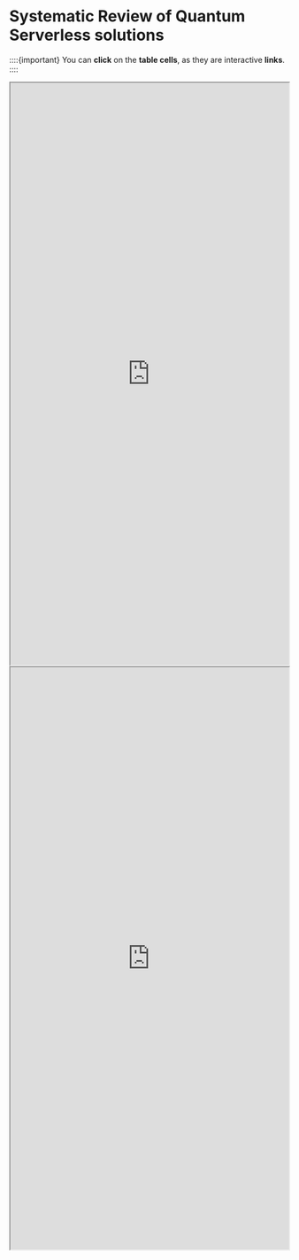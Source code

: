 # Systematic Review of Quantum Serverless solutions
::::{important}
You can **click** on the **table cells**, as they are interactive **links**.
::::

<iframe src="https://drive.google.com/file/d/1ZHP1lu5a5WBx4mKy8uxbeKAvPQqEQ8zJ/preview" width="100%" height="1050px" allow="autoplay"></iframe>


<iframe src="https://drive.google.com/file/d/1fC6o6wB0YVgQwxKAYHQi_LwGfv7dysa7/preview" width="100%" height="1050px" allow="autoplay"></iframe>

